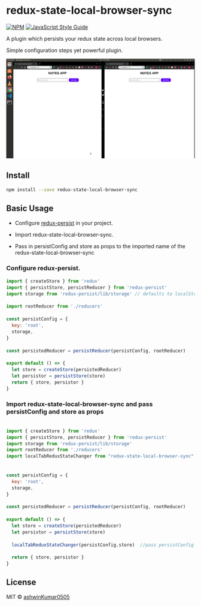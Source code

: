 # redux-state-local-browser-sync

[![NPM](https://img.shields.io/npm/v/reverse-redux-persist.svg)](https://www.npmjs.com/package/redux-state-local-browser-sync) [![JavaScript Style Guide](https://img.shields.io/badge/code_style-standard-brightgreen.svg)](https://standardjs.com)

A plugin which persists your redux state across local browsers.

Simple configuration steps yet powerful plugin.


<p align="center"><img src="demo.gif" alt="demo"></p>


## Install

```bash
npm install --save redux-state-local-browser-sync
```

## Basic Usage

* Configure <a href="https://github.com/rt2zz/redux-persist">redux-persist</a> in your project.

* Import redux-state-local-browser-sync.

* Pass in persistConfig and store as props to the imported name of the redux-state-local-browser-sync

### Configure redux-persist.

```jsx
import { createStore } from 'redux'
import { persistStore, persistReducer } from 'redux-persist'
import storage from 'redux-persist/lib/storage' // defaults to localStorage for web

import rootReducer from './reducers'

const persistConfig = {
  key: 'root',
  storage,
}

const persistedReducer = persistReducer(persistConfig, rootReducer)

export default () => {
  let store = createStore(persistedReducer)
  let persistor = persistStore(store)
  return { store, persistor }
}
```

### Import redux-state-local-browser-sync and pass persistConfig and store as props

```jsx

import { createStore } from 'redux'
import { persistStore, persistReducer } from 'redux-persist'
import storage from 'redux-persist/lib/storage' 
import rootReducer from './reducers'
import localTabReduxStateChanger from "redux-state-local-browser-sync"; //import redux-state-local-browser-sync


const persistConfig = {
  key: 'root',
  storage,
}

const persistedReducer = persistReducer(persistConfig, rootReducer)

export default () => {
  let store = createStore(persistedReducer)
  let persistor = persistStore(store)

  localTabReduxStateChanger(persistConfig,store)  //pass persistConfig and store
  
  return { store, persistor }
}
```

## License

MIT © [ashwinKumar0505](https://github.com/ashwinKumar0505)
